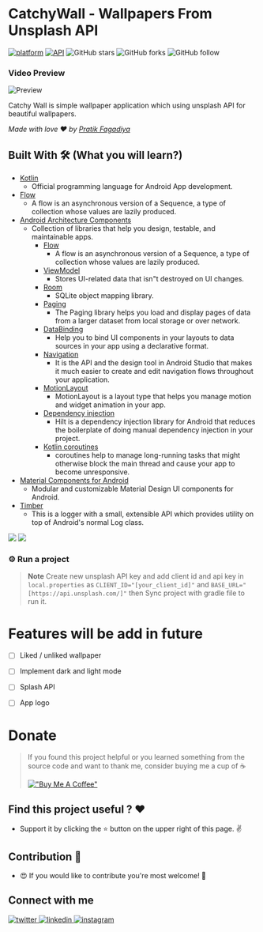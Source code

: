 # CatchyWall - Wallpapers From Unsplash API

[![platform](https://img.shields.io/badge/Platform-Android-brightgreen)](https://www.android.com)    [![API](https://img.shields.io/badge/API-21%2B-brightgreen.svg?style=flat)](https://android-arsenal.com/api?level=21)    ![GitHub stars](https://img.shields.io/github/stars/PratikFagadiya/CatchyWall?style=social)    ![GitHub forks](https://img.shields.io/github/forks/PratikFagadiya/CatchyWall?label=Fork&style=social)    ![GitHub follow](https://img.shields.io/github/followers/PratikFagadiya?label=Follow&style=social)


### Video Preview
![Preview](https://github.com/PratikFagadiya/CatchyWall/blob/master/art/catchywall.gif)

Catchy Wall is simple wallpaper application which using unsplash API for beautiful wallpapers.

*Made with love ❤️ by [Pratik Fagadiya](https://github.com/PratikFagadiya)*

## Built With 🛠  (What you will learn?)

- [Kotlin](https://kotlinlang.org/)
    - Official programming language for Android App development.
- [Flow](https://kotlinlang.org/docs/reference/coroutines/flow.html)
    - A flow is an asynchronous version of a Sequence, a type of collection whose values are lazily
      produced.
- [Android Architecture Components](https://developer.android.com/topic/libraries/architecture)
    - Collection of libraries that help you design, testable, and maintainable apps.
        - [Flow](https://kotlinlang.org/docs/reference/coroutines/flow.html)
            - A flow is an asynchronous version of a Sequence, a type of collection whose values are
              lazily produced.
        - [ViewModel](https://developer.android.com/topic/libraries/architecture/viewmodel)
            - Stores UI-related data that isn"t destroyed on UI changes.
        - [Room](https://developer.android.com/topic/libraries/architecture/room)
            - SQLite object mapping library.
        - [Paging](https://developer.android.com/topic/libraries/architecture/paging/v3-overview)
            - The Paging library helps you load and display pages of data from a larger dataset from
              local storage or over network.
        - [DataBinding](https://developer.android.com/topic/libraries/data-binding)
            - Help you to bind UI components in your layouts to data sources in your app using a
              declarative format.
        - [Navigation](https://developer.android.com/guide/navigation)
            - It is the API and the design tool in Android Studio that makes it much easier to
              create and edit navigation flows throughout your application.
        - [MotionLayout](https://developer.android.com/develop/ui/views/animations/motionlayout#:~:text=MotionLayout%20is%20a%20layout%20type,compatible%20to%20API%20level%2014.)
            - MotionLayout is a layout type that helps you manage motion and widget animation in
              your app.
        - [Dependency injection](https://developer.android.com/training/dependency-injection/hilt-android)
            - Hilt is a dependency injection library for Android that reduces the boilerplate of
              doing manual dependency injection in your project.
        - [Kotlin coroutines](https://developer.android.com/kotlin/coroutines#:~:text=A%20coroutine%20is%20a%20concurrency,established%20concepts%20from%20other%20languages.)
            - coroutines help to manage long-running tasks that might otherwise block the main
              thread and cause your app to become unresponsive.
- [Material Components for Android](https://github.com/material-components/material-components-android)
    - Modular and customizable Material Design UI components for Android.
- [Timber](https://github.com/JakeWharton/timber)
    - This is a logger with a small, extensible API which provides utility on top of Android's
      normal Log class.

![](https://camo.githubusercontent.com/d24f2f8414437a9491ea3145cafd373167315d50/68747470733a2f2f666f7274686562616467652e636f6d2f696d616765732f6261646765732f6275696c742d776974682d6c6f76652e737667) ![](https://camo.githubusercontent.com/e82fcde6b4952d69611ae4cf507b13fe6ae8e028/68747470733a2f2f666f7274686562616467652e636f6d2f696d616765732f6261646765732f6275696c742d666f722d616e64726f69642e737667)
<br>


### ⚙️ Run a project

> **Note**
> Create new unsplash API key and add client id and api key in `local.properties` as `CLIENT_ID="[your_client_id]"` and `BASE_URL="[https://api.unsplash.com/]"` then Sync project with gradle file to run it.


# Features will be add in future
- [ ] Liked / unliked wallpaper
- [ ] Implement dark and light mode
- [ ] Splash API
- [ ] App logo


# Donate

> If you found this project helpful or you learned something from the source code and want to thank me, consider buying me a cup of :coffee:
>
> [!["Buy Me A Coffee"](https://www.buymeacoffee.com/assets/img/custom_images/yellow_img.png)](https://www.buymeacoffee.com/pratikf)


## Find this project useful ? ❤️

- Support it by clicking the ⭐️ button on the upper right of this page. ✌️

## Contribution 🤝

- 😍 If you would like to contribute you're most welcome! 💛


## Connect with me
<div align="left">
<a href="https://twitter.com/PFagadiy" target="https://twitter.com/PFagadiya">
<img src=https://img.shields.io/badge/twitter-%2300acee.svg?&style=for-the-badge&logo=twitter&logoColor=white alt=twitter style="margin-bottom: 5px;" />
</a>
<a href="https://www.linkedin.com/in/pratik-fagadiya-79b8081b0//" target="https://www.linkedin.com/in/pratik-fagadiya-79b8081b0/">
<img src=https://img.shields.io/badge/linkedin-%231E77B5.svg?&style=for-the-badge&logo=linkedin&logoColor=white alt=linkedin style="margin-bottom: 5px;" />
</a>
<a href="https://www.instagram.com/patrik.codes/?next=%2Fpatcoder%2F&hl=en" target="https://www.instagram.com/patrik.codes/?next=%2Fpatcoder%2F&hl=en">
<img src=https://img.shields.io/badge/instagram-%23000000.svg?&style=for-the-badge&logo=instagram&logoColor=white alt=instagram style="margin-bottom: 5px;" />
</a> 
</div> 
